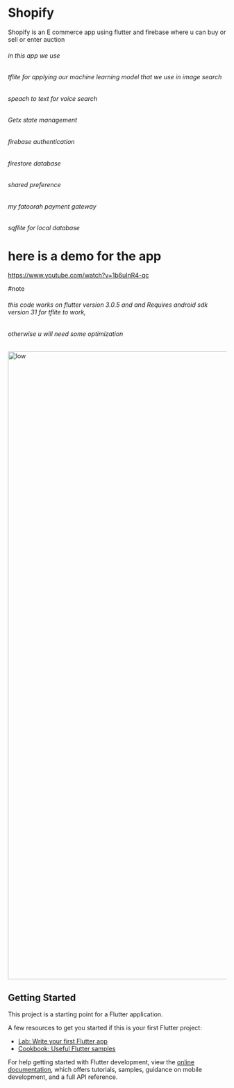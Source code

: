 # Shopify 


Shopify is an E commerce app using flutter and firebase where u can buy or sell or enter auction 
###### in this app we use 
###### tflite for applying our machine learning model that we use in  image search 
###### speach to text for voice search 
###### Getx state management 
###### firebase authentication 
###### firestore database 
###### shared preference 
###### my fatoorah payment gateway 
###### sqflite for local database 

# here is a demo for the app 
https://www.youtube.com/watch?v=1b6uInR4-qc

#note 
###### this code works on flutter version 3.0.5 and and  Requires android sdk version 31 for tflite to work,
###### otherwise u will need some optimization
 




<img width="1444" alt="low" src="https://user-images.githubusercontent.com/57178026/212500198-bc5ccdda-8e6a-4443-9b6d-39d0e74d90a1.png">





## Getting Started

This project is a starting point for a Flutter application.

A few resources to get you started if this is your first Flutter project:

- [Lab: Write your first Flutter app](https://docs.flutter.dev/get-started/codelab)
- [Cookbook: Useful Flutter samples](https://docs.flutter.dev/cookbook)

For help getting started with Flutter development, view the
[online documentation](https://docs.flutter.dev/), which offers tutorials,
samples, guidance on mobile development, and a full API reference.
